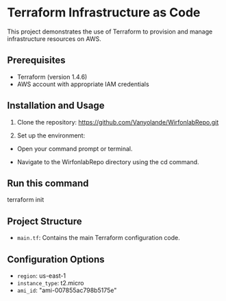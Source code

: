 # Terraform Infrastructure as Code

This project demonstrates the use of Terraform to provision and manage infrastructure resources on AWS.

## Prerequisites

- Terraform (version 1.4.6)
- AWS account with appropriate IAM credentials

## Installation and Usage

1. Clone the repository: https://github.com/Vanyolande/WirfonlabRepo.git


2. Set up the environment:

- Open your command prompt or terminal.

- Navigate to the WirfonlabRepo directory using the cd command. 

## Run this command

terraform init

## Project Structure

- `main.tf`: Contains the main Terraform configuration code.

## Configuration Options

- `region`:  us-east-1
- `instance_type`: t2.micro
- `ami_id`: "ami-007855ac798b5175e"



